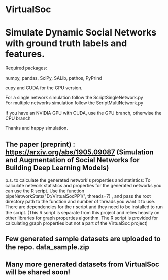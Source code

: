 

# VirtualSoc
# Simulate Dynamic Social Networks with ground truth labels and features.

Required packages:

numpy, pandas, SciPy, SALib, pathos, PyPrind 

cupy and CUDA for the GPU version. 

For a single network simulation follow the ScriptSingleNetwork.py  
For multiple networks simulation follow the ScriptMultiNetwork.py 

If you have an NVIDIA GPU with CUDA, use the GPU branch, otherwise the CPU branch

Thanks and happy simulation. 

## The paper (preprint) : https://arxiv.org/abs/1905.09087 (Simulation and Augmentation of Social Networks for Building Deep Learning Models)


p.s. to calculate the generated network's properties and statistics: 
To calculate network statistics and properties for the generated networks you can use the R script. Use the function pipeNetworkStats("D:/VirtualSocPP1/", threads=7) , and pass the root directory path to the function and number of threads you want it to use. There are dependencies for the r script and they need to be installed to run the script. 
(This R script is separate from this project and relies heavily on other libraries for graph properties algorithm. 
The R script is provided for calculating graph properties but not a part of the VirtualSoc project)

## Few generated sample datasets are uploaded to the repo. data_sample.zip 
## Many more generated datasets from VirtualSoc will be shared soon! 

